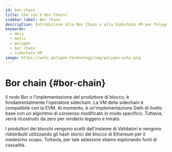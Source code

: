 ```yaml
---
id: bor-chain
title: Che cos'è Bor-Chain?
sidebar_label: Bor Chain
description: Introduzione alla Bor Chain o alla Sidechain VM per Polygon PoS
keywords:
  - docs
  - matic
  - polygon
  - bor chain
  - sidechain VM
image: https://wiki.polygon.technology/img/polygon-wiki.png
---
```


# Bor chain {#bor-chain}

Il nodo Bor o l'implementazione del produttore di blocco, è fondamentalmente l'operatore sidechain. La VM della sidechain è compatibile con la EVM. Al momento, è un'implementazione Geth di livello base con un algoritmo di consenso modificato in modo specifico. Tuttavia, verrà ricostruito da zero per renderlo leggero e mirato.

I produttori dei blocchi vengono scelti dall'insieme di Validatori e vengono ridistribuiti utilizzando gli hash storici del blocco di Ethereum per il medesimo scopo. Tuttavia, per tale selezione stiamo esplorando fonti di casualità.